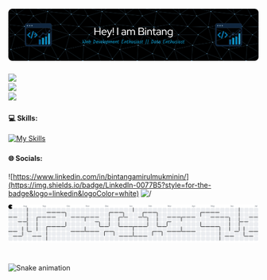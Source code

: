 ![Bintang Amirul Mukminin](img/github-header-image.png) 
###

![](https://github-readme-stats.vercel.app/api?username=Terpaksa56&theme=blue_navy&hide_border=false&include_all_commits=true&count_private=true)<br/>
![](https://nirzak-streak-stats.vercel.app/?user=Terpaksa56&theme=blue_navy&hide_border=false)<br/>
![](https://github-readme-stats.vercel.app/api/top-langs/?username=Terpaksa56&theme=blue_navy&hide_border=false&include_all_commits=true&count_private=true&layout=compact)

###

#### 💻 Skills: 


[![My Skills](https://skillicons.dev/icons?i=html,css,js,php,laravel,python,mysql,postgres,tailwind,bootstrap,wordpress,figma&perline=6)](https://skillicons.dev)

###


#### 🌐 Socials:
![https://www.linkedin.com/in/bintangamirulmukminin/](https://img.shields.io/badge/LinkedIn-0077B5?style=for-the-badge&logo=linkedin&logoColor=white) ![/](https://img.shields.io/badge/Instagram-E4405F?style=for-the-badge&logo=instagram&logoColor=white)


<picture>
  <source media="(prefers-color-scheme: dark)" srcset="https://raw.githubusercontent.com/Terpaksa56/Terpaksa56/output/pacman-contribution-graph-dark.svg">
  <source media="(prefers-color-scheme: light)" srcset="https://raw.githubusercontent.com/Terpaksa56/Terpaksa56/output/pacman-contribution-graph.svg">
  <img alt="pacman contribution graph" src="https://raw.githubusercontent.com/Terpaksa56/Terpaksa56/output/pacman-contribution-graph.svg">
</picture>

###

<br clear="both">

<img src="https://raw.githubusercontent.com/Terpaksa56/Terpaksa56/output/snake.svg" alt="Snake animation" />

###
